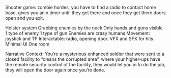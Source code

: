 Shooter game: zombie hordes, you have to find a radio to contact home base, gives you an x timer until they get there and once they get there doors open and you exit.

Holster system
Grabbing enemies by the neck 
Only hands and guns visible 
1 type of enemy
1 type of gun
Enemies are crazy humans
Movement: joystick and TP
Interactable: radio, opening door.
VFX and SFX for hits
Minimal UI
One room


Narrative Context: You’re a mysterious enhanced soldier that were sent to a closed facility to “cleans the corrupted area”, where your higher-ups have the remote security control of the facility, they would let you in to do the job, they will open the door again once you’re done.

